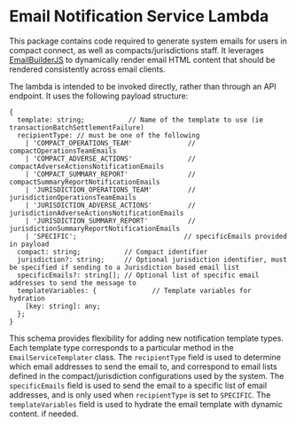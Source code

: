 # Email Notification Service Lambda

This package contains code required to generate system emails for users in compact connect, as well as 
compacts/jurisdictions staff. It leverages [EmailBuilderJS](https://github.com/usewaypoint/email-builder-js) to dynamically render email HTML content that should 
be rendered consistently across email clients.

The lambda is intended to be invoked directly, rather than through an API endpoint. It uses the following payload structure:
```
{
  template: string;           // Name of the template to use (ie transactionBatchSettlementFailure)
  recipientType: // must be one of the following
    | 'COMPACT_OPERATIONS_TEAM'              // compactOperationsTeamEmails
    | 'COMPACT_ADVERSE_ACTIONS'              // compactAdverseActionsNotificationEmails
    | 'COMPACT_SUMMARY_REPORT'               // compactSummaryReportNotificationEmails
    | 'JURISDICTION_OPERATIONS_TEAM'         // jurisdictionOperationsTeamEmails
    | 'JURISDICTION_ADVERSE_ACTIONS'         // jurisdictionAdverseActionsNotificationEmails
    | 'JURISDICTION_SUMMARY_REPORT'          // jurisdictionSummaryReportNotificationEmails
    | 'SPECIFIC';                           // specificEmails provided in payload
  compact: string;           // Compact identifier
  jurisdiction?: string;     // Optional jurisdiction identifier, must be specified if sending to a Jurisdiction based email list
  specificEmails?: string[]; // Optional list of specific email addresses to send the message to
  templateVariables: {              // Template variables for hydration
    [key: string]: any;
  };
}
```

This schema provides flexibility for adding new notification template types. Each template type corresponds to a 
particular method in the `EmailServiceTemplater` class. The `recipientType` field is used to determine which email addresses to
send the email to, and correspond to email lists defined in the compact/jurisdiction configurations used by the system.
The `specificEmails` field is used to send the email to a specific list of email addresses, and is only used when 
`recipientType` is set to `SPECIFIC`. The `templateVariables` field is used to hydrate the email template with dynamic content.
if needed.
